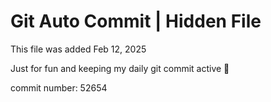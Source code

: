 # Git Auto Commit | Hidden File

This file was added Feb 12, 2025

Just for fun and keeping my daily git commit active 🤪

commit number: 52654
